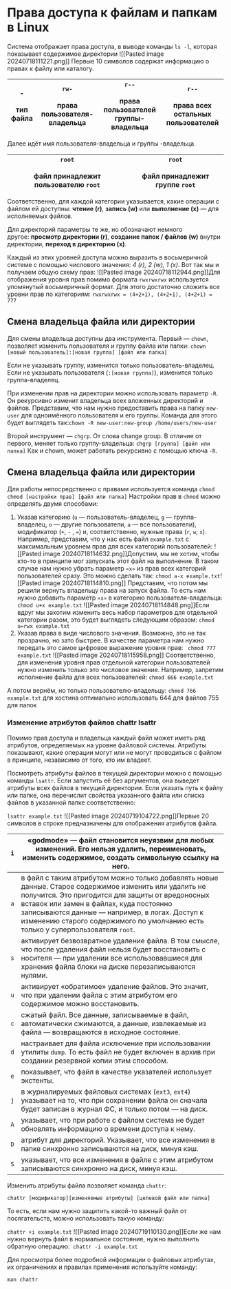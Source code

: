 # Права доступа к файлам и папкам в Linux
Система отображает права доступа, в выводе команды `ls -l`, которая показывает содержимое директории
![[Pasted image 20240718111221.png]]
Первые 10 символов содержат информацию о правах к файлу или каталогу.

| `-`<br><br>тип файла | `rw-`<br><br>права пользователя-владельца | `r--`<br><br>права пользователей группы-владельца | `r--`<br><br>права всех остальных пользователей |
| -------------------- | ----------------------------------------- | ------------------------------------------------- | ----------------------------------------------- |
Далее идёт имя пользователя-владельца и группы -владельца.

| `root`<br><br>файл принадлежит пользователю `root` | `root`<br><br>файл принадлежит группе `root` |
| -------------------------------------------------- | -------------------------------------------- |
Соответственно, для каждой категории указывается, какие операции с файлом ей доступны: **чтение (r)**, **запись (w)** или **выполнение (x)** — для исполняемых файлов.

Для директорий параметры те же, но обозначают немного другое: **просмотр директории (r)**, **создание папок / файлов (w)** внутри директории, **переход в директорию (x)**.

Каждый из этих уровней доступа можно выразить в восьмеричной системе с помощью числового значения: *4 (r), 2 (w), 1 (x)*. Вот так мы и получаем общую схему прав:
![[Pasted image 20240718112944.png]]Для отображения уровня прав помимо формата `rwxrwxrwx` используется упомянутый восьмеричный формат. Для этого достаточно сложить все уровни прав по категориям:
`rwxrwxrwx = (4+2+1), (4+2+1), (4+2+1) = 777`

## Смена владельца файла или директории
Для смены владельца доступны два инструмента. Первый — `chown`, позволяет изменить пользователя и группу файла или папки: 
`chown [новый пользователь]:[новая группа] [файл или папка]`

Если не указывать группу, изменится только пользователь-владелец. Если не указывать пользователя (`:[новая группа]`), изменится только группа-владелец.

При изменении прав на директории можно использовать параметр `-R`. Он рекурсивно изменит владельца всех вложенных директорий и файлов. Представим, что нам нужно предоставить права на папку `new-user` для одноимённого пользователя и его группы. Команда для этого будет выглядеть так:`chown -R new-user:new-group /home/users/new-user`

Второй инструмент — `chgrp`. От слова change group. В отличие от первого, меняет только группу-владельца: `chgrp [группа] [файл или папка]` Как и chown, может работать рекурсивно с помощью ключа `-R`.

## Смена владельца файла или директории
Для работы непосредственно с правами используется команда `chmod`
``chmod [настройки прав] [файл или папка]``
Настройки прав в `chmod` можно определять двумя способами:
1. Указав категорию (`u` — пользователь-владелец, `g` — группа-владелец, `o` — другие пользователи, `a` — все пользователи), модификатор (`+`, `-` , `=`) и, соответственно, нужные права (`r`, `w`, `x`).
Например, представим, что у нас есть файл `example.txt` с максимальным уровнем прав для всех категорий пользователей:
![[Pasted image 20240718114632.png]]Допустим, мы не хотим, чтобы кто-то в принципе мог запускать этот файл на выполнение. В таком случае нам нужно убрать параметр `«x»` из прав всех категорий пользователей сразу. Это можно сделать так:
`chmod a-x example.txt`![[Pasted image 20240718114810.png]]
Представим, что потом мы решили вернуть владельцу права на запуск файла. То есть нам нужно добавить параметр `«x»` в категорию пользователя-владельца:
`chmod u+x example.txt`
![[Pasted image 20240718114848.png]]Если вдруг мы захотим изменить весь набор параметров для отдельной категории разом, это будет выглядеть следующим образом:
`chmod u=rwx example.txt`
2. Указав права в виде числового значения. Возможно, это не так прозрачно, но зато быстрее. В качестве параметра нам нужно передать это самое цифровое выражение уровня прав:
` chmod 777 example.txt` 
![[Pasted image 20240718115958.png]]
Соответственно, для изменения уровня прав отдельной категории пользователей нужно изменить только это числовое значение. Например, запретим исполнение файла для всех пользователей:
`chmod 666 example.txt`

А потом вернём, но только пользователю-владельцу:
`chmod 766 example.txt`
для хостина оптимально использовать 644 для файлов 755 для папок
### Изменение атрибутов файлов chattr lsattr
Помимо прав доступа и владельца каждый файл может иметь ряд атрибутов, определяемых на уровне файловой системы. Атрибуты показывают, какие операции могут или не могут проводиться с файлом в принципе, независимо от того, кто им владеет.

Посмотреть атрибуты файлов в текущей директории можно с помощью команды `lsattr`. Если запустить её без аргументов, она выведет атрибуты всех файлов в текущей директории. Если указать путь к файлу или папке, она перечислит свойства указанного файла или списка файлов в указанной папке соответственно:

`lsattr example.txt`
![[Pasted image 20240719104722.png]]Первые 20 символов в строке предназначены для отображения атрибутов файла.

| `i` | «godmode» — файл становится неуязвим для любых изменений. Его нельзя удалить, переименовать, изменить содержимое, создать символьную ссылку на него.                                                                                                                                                                                        |
| --- | ------------------------------------------------------------------------------------------------------------------------------------------------------------------------------------------------------------------------------------------------------------------------------------------------------------------------------------------- |
| `a` | в файл с таким атрибутом можно только добавлять новые данные. Старое содержимое изменить или удалить не получится. Это пригодится для защиты от вредоносных вставок или замен в файлах, куда постоянно записываются данные — например, в логах. Доступ к изменению старого содержимого по умолчанию есть только у суперпользователя `root`. |
| `s` | активирует безвозвратное удаление файла. В том смысле, что после удаления файл нельзя будет восстановить с носителя — при удалении все использовавшиеся для хранения файла блоки на диске перезаписываются нулями.                                                                                                                          |
| `u` | активирует «обратимое» удаление файлов. Это значит, что при удалении файла с этим атрибутом его содержимое можно восстановить.                                                                                                                                                                                                              |
| `c` | сжатый файл. Все данные, записываемые в файл, автоматически сжимаются, а данные, извлекаемые из файла — возвращаются в исходное состояние.                                                                                                                                                                                                  |
| `d` | настраивает для файла исключение при использовании утилиты `dump`. То есть файл не будет включен в архив при создании резервной копии этим способом.                                                                                                                                                                                        |
| `e` | показывает, что файл в качестве указателей использует экстенты.                                                                                                                                                                                                                                                                             |
| `j` | в журналируемых файловых системах (`ext3`, `ext4`) указывает на то, что при сохранении файла он сначала будет записан в журнал ФС, и только потом — на диск.                                                                                                                                                                                |
| `A` | указывает, что при работе с файлом система не будет обновлять информацию о времени доступа к нему.                                                                                                                                                                                                                                          |
| `D` | атрибут для директорий. Указывает, что все изменения в папке синхронно записываются на диск, минуя кэш.                                                                                                                                                                                                                                     |
| `S` | указывает, что все изменения в файле с этим атрибутом записываются синхронно на диск, минуя кэш.                                                                                                                                                                                                                                            |
Изменить атрибуты файла позволяет команда `chattr`:

`chattr [модификатор][изменяемые атрибуты] [целевой файл или папкa]`

То есть, если нам нужно защитить какой-то важный файл от посягательств, можно использовать такую команду:

`chattr +i example.txt`
![[Pasted image 20240719110130.png]]Если же нам нужно вернуть файл в нормальное состояние, нужно выполнить обратную операцию: 
`chattr -i example.txt`

Для просмотра более подробной информации о файловых атрибутах, их ограничениях и правилах применения используйте команду:

`man chattr`